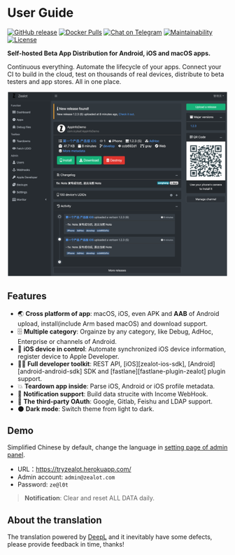 # User Guide

[![GitHub release](https://img.shields.io/github/v/release/tryzealot/zealot?include_prereleases)](https://github.com/tryzealot/zealot/releases)
[![Docker Pulls](https://img.shields.io/docker/pulls/tryzealot/zealot.svg)](https://hub.docker.com/r/tryzealot/zealot/)
[![Chat on Telegram](https://img.shields.io/badge/chat-on%20telegram-important.svg)](https://img.shields.io/badge/chat-on%20telegram-important.svg)
[![Maintainability](https://codeclimate.com/github/tryzealot/zealot/badges/gpa.svg)](https://codeclimate.com/github/tryzealot/zealot)
[![License](https://img.shields.io/github/license/tryzealot/zealot)](https://github.com/tryzealot/zealot/blob/develop/LICENSE)

**Self-hosted Beta App Distribution for Android, iOS and macOS apps.**

Continuous everything. Automate the lifecycle of your apps. Connect your CI to build in the cloud, test on thousands of real devices, distribute to beta testers and app stores. All in one place.

![Zealot Dashboard](/img/showcase.png)

## Features

- 🌏 **Cross platform of app**: macOS, iOS, even APK and **AAB** of Android upload, install(include Arm based macOS) and download support.
- 🗄 **Multiple category**: Orgainze by any category, like Debug, AdHoc, Enterprise or channels of Android.
- 📱 **iOS device in control**: Automate synchronized iOS device information, register device to Apple Developer.
- 🧑‍💻 **Full developer toolkit**: REST API, [iOS][zealot-ios-sdk], [Android][android-android-sdk] SDK and [fastlane][fastlane-plugin-zealot] plugin support.
- 💥 **Teardown app inside**: Parse iOS, Android or iOS profile metadata.
- 🚨 **Notification support**: Build data strucite with Income WebHook.
- 🔑 **The third-party OAuth**: Google, Gitlab, Feishu and LDAP support.
- 🌑 **Dark mode**: Switch theme from light to dark.

## Demo

Simplified Chinese by default, change the language in [setting page of admin panel](/docs/user-guide/administrator/project-settings).

- URL：https://tryzealot.herokuapp.com/
- Admin account: `admin@zealot.com`
- Password: `ze@l0t`

> **Notification**: Clear and reset ALL DATA daily.

## About the translation

The translation powered by [DeepL](https://www.deepl.com/translator) and it inevitably have some defects, please provide feedback in time, thanks!
